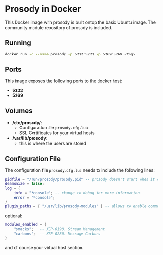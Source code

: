 # Prosody in Docker #

This Docker image with prosody is built ontop the basic Ubuntu image.
The community module repository of prosody is included.


## Running ##

```bash
docker run -d --name prosody -p 5222:5222 -p 5269:5269 <tag>
```

## Ports ##

This image exposes the following ports to the docker host:

* __5222__
* __5269__

## Volumes ##

* __/etc/prosody/__:
    - Configuration file `prosody.cfg.lua`
    - SSL Certificates for your virtual hosts
* __/var/lib/prosody__:
    - this is where the users are stored

## Configuration File ##

The configuration file `prosody.cfg.lua` needs to include the following lines:
```lua
pidfile = "/run/prosody/prosody.pid" -- prosody doesn't start when it can't write to the directory
deamonize = false;
log = {
    info = "*console"; -- change to debug for more information
    error = "*console";
}
plugin_paths = { "/usr/lib/prosody-modules" } -- allows to enable community plugins
```

optional:
```lua
modules_enabled = {
    "smacks";   -- XEP-0198: Stream Management
    "carbons";  -- XEP-0280: Message Carbons
}
```

and of course your virtual host section.